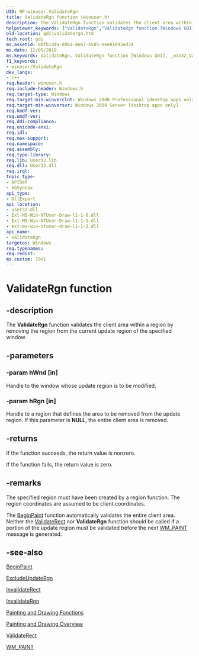 ```yaml
---
UID: NF:winuser.ValidateRgn
title: ValidateRgn function (winuser.h)
description: The ValidateRgn function validates the client area within a region by removing the region from the current update region of the specified window.
helpviewer_keywords: ["ValidateRgn","ValidateRgn function [Windows GDI]","_win32_ValidateRgn","gdi.validatergn","winuser/ValidateRgn"]
old-location: gdi\validatergn.htm
tech.root: gdi
ms.assetid: 80fb1d4a-d9b1-4e67-b585-eee81893ed34
ms.date: 12/05/2018
ms.keywords: ValidateRgn, ValidateRgn function [Windows GDI], _win32_ValidateRgn, gdi.validatergn, winuser/ValidateRgn
f1_keywords:
- winuser/ValidateRgn
dev_langs:
- c++
req.header: winuser.h
req.include-header: Windows.h
req.target-type: Windows
req.target-min-winverclnt: Windows 2000 Professional [desktop apps only]
req.target-min-winversvr: Windows 2000 Server [desktop apps only]
req.kmdf-ver: 
req.umdf-ver: 
req.ddi-compliance: 
req.unicode-ansi: 
req.idl: 
req.max-support: 
req.namespace: 
req.assembly: 
req.type-library: 
req.lib: User32.lib
req.dll: User32.dll
req.irql: 
topic_type:
- APIRef
- kbSyntax
api_type:
- DllExport
api_location:
- user32.dll
- Ext-MS-Win-NTUser-Draw-l1-1-0.dll
- Ext-MS-Win-NTUser-Draw-l1-1-1.dll
- ext-ms-win-ntuser-draw-l1-1-2.dll
api_name:
- ValidateRgn
targetos: Windows
req.typenames: 
req.redist: 
ms.custom: 19H1
---
```


# ValidateRgn function


## -description


The <b>ValidateRgn</b> function validates the client area within a region by removing the region from the current update region of the specified window.


## -parameters




### -param hWnd [in]

Handle to the window whose update region is to be modified.


### -param hRgn [in]

Handle to a region that defines the area to be removed from the update region. If this parameter is <b>NULL</b>, the entire client area is removed.


## -returns



If the function succeeds, the return value is nonzero.

If the function fails, the return value is zero.




## -remarks



The specified region must have been created by a region function. The region coordinates are assumed to be client coordinates.

The <a href="https://docs.microsoft.com/windows/desktop/api/winuser/nf-winuser-beginpaint">BeginPaint</a> function automatically validates the entire client area. Neither the <a href="https://docs.microsoft.com/windows/desktop/api/winuser/nf-winuser-validaterect">ValidateRect</a> nor <b>ValidateRgn</b> function should be called if a portion of the update region must be validated before the next <a href="https://docs.microsoft.com/windows/desktop/gdi/wm-paint">WM_PAINT</a> message is generated.




## -see-also




<a href="https://docs.microsoft.com/windows/desktop/api/winuser/nf-winuser-beginpaint">BeginPaint</a>



<a href="https://docs.microsoft.com/windows/desktop/api/winuser/nf-winuser-excludeupdatergn">ExcludeUpdateRgn</a>



<a href="https://docs.microsoft.com/windows/desktop/api/winuser/nf-winuser-invalidaterect">InvalidateRect</a>



<a href="https://docs.microsoft.com/windows/desktop/api/winuser/nf-winuser-invalidatergn">InvalidateRgn</a>



<a href="https://docs.microsoft.com/windows/desktop/gdi/painting-and-drawing-functions">Painting and Drawing Functions</a>



<a href="https://docs.microsoft.com/windows/desktop/gdi/painting-and-drawing">Painting and Drawing Overview</a>



<a href="https://docs.microsoft.com/windows/desktop/api/winuser/nf-winuser-validaterect">ValidateRect</a>



<a href="https://docs.microsoft.com/windows/desktop/gdi/wm-paint">WM_PAINT</a>
 

 

